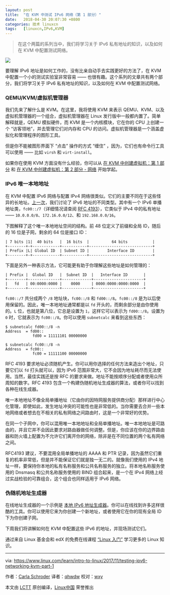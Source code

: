 ```yaml
---
layout: post
title:	"在 KVM 中测试 IPv6 网络（第 1 部分）"
date:	2018-04-30 20:07:30 +0800 
categories:	技术 linuxcn 
tags:	[linuxcn,IPv6,KVM]
---
```




> 
> 在这个两篇的系列当中，我们将学习关于 IPv6 私有地址的知识，以及如何在 KVM 中配置测试网络。
> 
> 
> 


![](/Asserts/Images//attachment/album/201804/30/200734dupx99rb9bx2b922.png)


要理解 IPv6 地址是如何工作的，没有比亲自动手去实践更好的方法了，在 KVM 中配置一个小的测试实验室非常容易 —— 也很有趣。这个系列的文章共有两个部分，我们将学习关于 IPv6 私有地址的知识，以及如何在 KVM 中配置测试网络。


### QEMU/KVM/虚拟机管理器


我们先来了解什么是 KVM。在这里，我将使用 KVM 来表示 QEMU、KVM、以及虚拟机管理器的一个组合，虚拟机管理器在 Linux 发行版中一般都内置了。简单解释就是，QEMU 模拟硬件，而 KVM 是一个内核模块，它在你的 CPU 上创建一个 “访客领地”，并去管理它们对内存和 CPU 的访问。虚拟机管理器是一个涵盖虚拟化和管理程序的图形工具。


但是你不能被图形界面下 “点击” 操作的方式 “缠住” ，因为，它们也有命令行工具可以使用 —— 比如 `virsh` 和 `virt-install`。


如果你在使用 KVM 方面没有什么经验，你可以从 [在 KVM 中创建虚拟机：第 1 部分](https://www.linux.com/learn/intro-to-linux/2017/5/creating-virtual-machines-kvm-part-1) 和 [在 KVM 中创建虚拟机：第 2 部分 - 网络](https://www.linux.com/learn/intro-to-linux/2017/5/creating-virtual-machines-kvm-part-2-networking) 开始学起。


### IPv6 唯一本地地址


在 KVM 中配置 IPv6 网络与配置 IPv4 网络很类似。它们的主要不同在于这些怪异的长地址。[上一次](https://www.linux.com/learn/intro-to-linux/2017/10/calculating-ipv6-subnets-linux)，我们讨论了 IPv6 地址的不同类型。其中有一个 IPv6 单播地址类，`fc00::/7`（详细情况请查阅 [RFC 4193](https://tools.ietf.org/html/rfc4193)），它类似于 IPv4 中的私有地址 —— `10.0.0.0/8`、`172.16.0.0/12`、和 `192.168.0.0/16`。


下图解释了这个唯一本地地址空间的结构。前 48 位定义了前缀和全局 ID，随后的 16 位是子网，剩余的 64 位是接口 ID：



```
| 7 bits |1|  40 bits   |  16 bits  |          64 bits           |
+--------+-+------------+-----------+----------------------------+
| Prefix |L| Global ID  | Subnet ID |        Interface ID        |
+--------+-+------------+-----------+----------------------------+

```

下面是另外一种表示方法，它可能更有助于你理解这些地址是如何管理的：



```
| Prefix |  Global ID   |  Subnet ID  |   Interface ID       |
+--------+--------------+-------------+----------------------+
|   fd   | 00:0000:0000 |    0000     | 0000:0000:0000:0000  |
+--------+--------------+-------------+----------------------+

```

`fc00::/7` 共分成两个 `/8` 地址块，`fc00::/8` 和 `fd00::/8`。`fc00::/8` 是为以后使用保留的。因此，唯一本地地址通常都是以 `fd` 开头的，而剩余部分是由你使用的。`L` 位，也就是第八位，它总是设置为 `1`，这样它可以表示为 `fd00::/8`。设置为 `0` 时，它就表示为 `fc00::/8`。你可以使用 `subnetcalc` 来看到这些东西：



```
$ subnetcalc fd00::/8 -n
Address  = fd00::
            fd00 = 11111101 00000000

$ subnetcalc fc00::/8 -n
Address  = fc00::
            fc00 = 11111100 00000000

```

RFC 4193 要求地址必须随机产生。你可以用你选择的任何方法来造出个地址，只要它们以 `fd` 打头就可以，因为 IPv6 范围非常大，它不会因为地址耗尽而无法使用。当然，最佳实践还是按 RFC 的要求来做。地址不能按顺序分配或者使用众所周知的数字。RFC 4193 包含一个构建伪随机地址生成器的算法，或者你可以找到各种在线生成器。


唯一本地地址不像全局单播地址（它由你的因特网服务提供商分配）那样进行中心化管理，即使如此，发生地址冲突的可能性也是非常低的。当你需要去合并一些本地网络或者想去在不相关的私有网络之间路由时，这是一个非常好的优势。


在同一个子网中，你可以混用唯一本地地址和全局单播地址。唯一本地地址是可路由的，并且它并不会因此要求对路由器做任何调整。但是，你应该在你的边界路由器和防火墙上配置为不允许它们离开你的网络，除非是在不同位置的两个私有网络之间。


RFC4193 建议，不要混用全局单播地址的 AAAA 和 PTR 记录，因为虽然它们重复的机率非常低，但是并不能保证它们就是独一无二的。就像我们使用的 IPv4 地址一样，要保持你本地的私有名称服务和公共名称服务的独立。将本地名称服务使用的 Dnsmasq 和公共名称服务使用的 BIND 组合起来，是一个在 IPv4 网络上经过实战检验的可靠组合，这个组合也同样适用于 IPv6 网络。


### 伪随机地址生成器


在线地址生成器的一个示例是 [本地 IPv6 地址生成器](https://www.ultratools.com/tools/rangeGenerator)。你可以在线找到许多这样很酷的工具。你可以使用它来为你创建一个新地址，或者使用它在你的现有全局 ID 下为你创建子网。


下周我们将讲解如何在 KVM 中配置这些 IPv6 的地址，并现场测试它们。


通过来自 Linux 基金会和 edX 的免费在线课程 [“Linux 入门”](https://training.linuxfoundation.org/linux-courses/system-administration-training/introduction-to-linux) 学习更多的 Linux 知识。




---


via: <https://www.linux.com/learn/intro-to-linux/2017/11/testing-ipv6-networking-kvm-part-1>


作者：[Carla Schroder](https://www.linux.com/users/cschroder) 译者：[qhwdw](https://github.com/qhwdw) 校对：[wxy](https://github.com/wxy)


本文由 [LCTT](https://github.com/LCTT/TranslateProject) 原创编译，[Linux中国](https://linux.cn/) 荣誉推出
